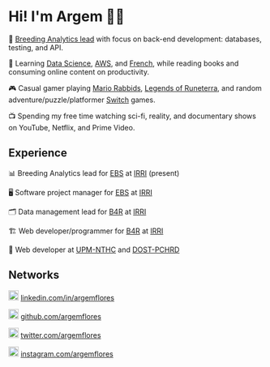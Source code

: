 # Hi! I'm Argem 🧑🏻

🏢 [Breeding Analytics lead](https://www.linkedin.com/in/argemflores/) with focus on back-end development: databases, testing, and API.

📖 Learning [Data Science](https://www.udemy.com/course/the-data-science-course-complete-data-science-bootcamp/), [AWS](https://learn.acloud.guru/learning-path/aws-developer), and [French](https://www.duolingo.com/learn), while reading books and consuming online content on productivity.

🎮 Casual gamer playing [Mario Rabbids](https://www.nintendo.com/store/products/mario-plus-rabbids-kingdom-battle-switch/), [Legends of Runeterra](https://playruneterra.com/), and random adventure/puzzle/platformer [Switch](https://www.nintendo.com/store/games/) games.

📺 Spending my free time watching sci-fi, reality, and documentary shows on YouTube, Netflix, and Prime Video.

## Experience

📊 Breeding Analytics lead for [EBS](https://ebs.excellenceinbreeding.org) at [IRRI](https://irri.org) (present)

🖥 Software project manager for [EBS](https://ebs.excellenceinbreeding.org) at [IRRI](https://irri.org)

🗂 Data management lead for [B4R](https://b4r.irri.org) at [IRRI](https://irri.org)

🏗 Web developer/programmer for [B4R](https://b4r.irri.org) at [IRRI](https://irri.org)

🏥 Web developer at [UPM-NTHC](https://telehealth.ph) and [DOST-PCHRD](https://pchrd.dost.gov.ph)

## Networks

[<img alt="argemflores | LinkedIn" width="20px" src="https://cdn.jsdelivr.net/npm/simple-icons@v3/icons/linkedin.svg" />][LI] [linkedin.com/in/argemflores][LI]

[<img alt="argemflores | GitHub" width="20px" src="https://cdn.jsdelivr.net/npm/simple-icons@v3/icons/github.svg" />][GH] [github.com/argemflores][GH]

[<img alt="argemflores | Twitter" width="20px" src="https://cdn.jsdelivr.net/npm/simple-icons@v3/icons/twitter.svg" />][TW] [twitter.com/argemflores][TW]

[<img alt="argemflores | Instagram" width="20px" src="https://cdn.jsdelivr.net/npm/simple-icons@v3/icons/instagram.svg" />][IG] [instagram.com/argemflores][IG]

[LI]: https://linkedin.com/in/argemflores
[GH]: https://github.com/argemflores
[TW]: https://twitter.com/argemflores
[IG]: https://instagram.com/argemflores
